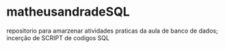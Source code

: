 # matheusandradeSQL
repositorio para amarzenar atividades praticas da aula de banco de dados;
incerção de SCRIPT de codigos SQL
